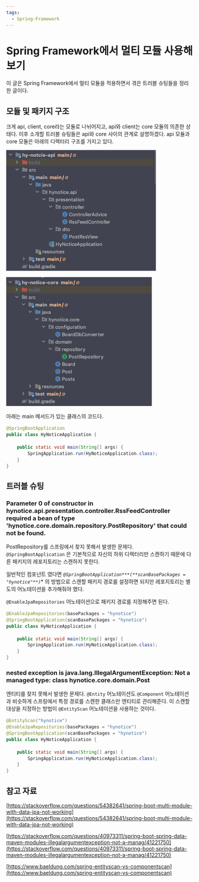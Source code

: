 ```yaml
---
tags:
  - Spring-Framework
---
```

# Spring Framework에서 멀티 모듈 사용해보기

이 글은 Spring Framework에서 멀티 모듈을 적용하면서 겪은 트러블 슈팅들을 정리한 글이다.

## 모듈 및 패키지 구조

크게 api, client, core라는 모듈로 나뉘어지고, api와 client는 core 모듈의 의존한 상태다. 이후 소개할 트러블 슈팅들은 api와 core 사이의 관계로 설명하겠다. api 모듈과 core 모듈은 아래의 디렉터리 구조를 가지고 있다.

![Untitled](assets/Untitled-4552347.png)

![Untitled](assets/Untitled%201_11.png)

아래는 main 메서드가 있는 클래스의 코드다.

```java
@SpringBootApplication
public class HyNoticeApplication {

    public static void main(String[] args) {
        SpringApplication.run(HyNoticeApplication.class);
    }
}
```

## 트러블 슈팅

### Parameter 0 of constructor in hynotice.api.presentation.controller.RssFeedController required a bean of type 'hynotice.core.domain.repository.PostRepository' that could not be found.

PostRepository를 스프링에서 찾지 못해서 발생한 문제다. `@SpringBootApplication` 은 기본적으로 자신의 하위 디렉터리만 스캔하기 때문에 다른 패키지의 레포지토리는 스캔하지 못한다.

일반적인 컴포넌트 였다면 *`@SpringBootApplication***(**scanBasePackages = "hynotice"**)`** 의 방법으로 스캔할 패키지 경로를 설정하면 되지만 레포지토리는 별도의 어노테이션을 추가해줘야 했다.

`@EnableJpaRepositories` 어노테이션으로 패키지 경로를 지정해주면 된다.

```java
@EnableJpaRepositories(basePackages = "hynotice")
@SpringBootApplication(scanBasePackages = "hynotice")
public class HyNoticeApplication {

    public static void main(String[] args) {
        SpringApplication.run(HyNoticeApplication.class);
    }
}
```

### nested exception is java.lang.IllegalArgumentException: Not a managed type: class hynotice.core.domain.Post

엔티티를 찾지 못해서 발생한 문제다. `@Entity` 어노테이션도 `@Component` 어노테이션과 비슷하게 스프링에서 특정 경로를 스캔한 클래스만 엔티티로 관리해준다. 이 스캔할 대상을 지정하는 방법이 `@EntityScan` 어노테이션을 사용하는 것이다.

```java
@EntityScan("hynotice")
@EnableJpaRepositories(basePackages = "hynotice")
@SpringBootApplication(scanBasePackages = "hynotice")
public class HyNoticeApplication {

    public static void main(String[] args) {
        SpringApplication.run(HyNoticeApplication.class);
    }
}
```

## 참고 자료

[https://stackoverflow.com/questions/54382641/spring-boot-multi-module-with-data-jpa-not-working](https://stackoverflow.com/questions/54382641/spring-boot-multi-module-with-data-jpa-not-working)

[https://stackoverflow.com/questions/40973311/spring-boot-spring-data-maven-modules-illegalargumentexception-not-a-manag/41221750](https://stackoverflow.com/questions/40973311/spring-boot-spring-data-maven-modules-illegalargumentexception-not-a-manag/41221750)

[https://www.baeldung.com/spring-entityscan-vs-componentscan](https://www.baeldung.com/spring-entityscan-vs-componentscan)